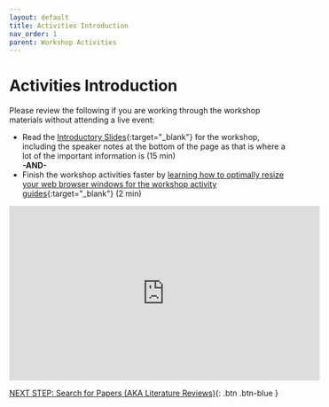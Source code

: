 ```yaml
---
layout: default
title: Activities Introduction
nav_order: 1
parent: Workshop Activities
---
```

# Activities Introduction

Please review the following if you are working through the workshop materials without attending a live event:
- Read the [Introductory Slides](https://docs.google.com/presentation/d/1BsOOXQnvPVHYvJR7KBYcMltji78utXxYXO0zNUquuDE/){:target="_blank"} for the workshop, including the speaker notes at the bottom of the page as that is where a lot of the important information is (15 min)<br>
**-AND-**<br>
- Finish the workshop activities faster by [learning how to optimally resize your web browser windows for the workshop activity guides](https://www.youtube.com/watch?v=Igk5hZUfzN0){:target="_blank"} (2 min)<br>
<iframe width="560" height="315" src="https://www.youtube.com/embed/Igk5hZUfzN0" title="YouTube video player" frameborder="0" allow="accelerometer; autoplay; clipboard-write; encrypted-media; gyroscope; picture-in-picture" allowfullscreen></iframe>

[NEXT STEP: Search for Papers (AKA Literature Reviews)](1-elicit.html){: .btn .btn-blue }
